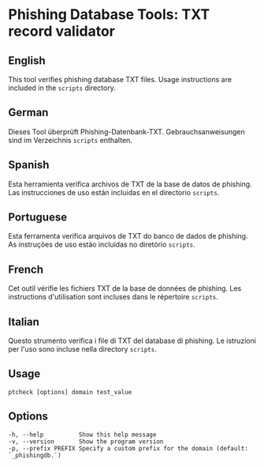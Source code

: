 # Phishing Database Tools: TXT record validator

## English
This tool verifies phishing database TXT files. Usage instructions are included in the `scripts` directory.

## German
Dieses Tool überprüft Phishing-Datenbank-TXT. Gebrauchsanweisungen sind im Verzeichnis `scripts` enthalten.

## Spanish
Esta herramienta verifica archivos de TXT de la base de datos de phishing. Las instrucciones de uso están incluidas en el directorio `scripts`.

## Portuguese
Esta ferramenta verifica arquivos de TXT do banco de dados de phishing. As instruções de uso estão incluídas no diretório `scripts`.

## French
Cet outil vérifie les fichiers TXT de la base de données de phishing. Les instructions d'utilisation sont incluses dans le répertoire `scripts`.

## Italian
Questo strumento verifica i file di TXT del database di phishing. Le istruzioni per l'uso sono incluse nella directory `scripts`.

## Usage

```shell
ptcheck [options] domain test_value
```

## Options

```
-h, --help          Show this help message
-v, --version       Show the program version
-p, --prefix PREFIX Specify a custom prefix for the domain (default: `_phishingdb.`)
```
